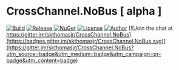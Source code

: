 # CrossChannel.NoBus [ alpha ]

[![Build](https://ci.appveyor.com/api/projects/status/t62uad9i07oe7h30?svg=true)](https://ci.appveyor.com/project/skthomasjr/crosschannel-nobus)
[![Release](https://img.shields.io/github/release/skthomasjr/CrossChannel.NoBus.svg?maxAge=2592000)](https://github.com/skthomasjr/CrossChannel.NoBus/releases)
[![NuGet](https://img.shields.io/nuget/v/CrossChannel.NoBus.svg)](https://www.nuget.org/packages/CrossChannel.NoBus)
[![License](https://img.shields.io/github/license/skthomasjr/CrossChannel.NoBus.svg?maxAge=2592000)](LICENSE.md)
[![Author](https://img.shields.io/badge/author-Scott%20K.%20Thomas%2C%20Jr.-blue.svg?maxAge=2592000)](https://www.linkedin.com/in/skthomasjr)
[![Join the chat at https://gitter.im/skthomasjr/CrossChannel.NoBus](https://badges.gitter.im/skthomasjr/CrossChannel.NoBus.svg)](https://gitter.im/skthomasjr/CrossChannel.NoBus?utm_source=badge&utm_medium=badge&utm_campaign=pr-badge&utm_content=badge)

